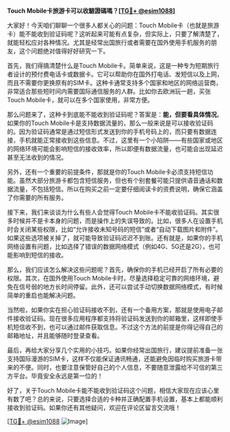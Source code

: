 **Touch Mobile卡旅游卡可以收驗證碼嗎？[[TG💪+ @esim1088](https://t.me/s/esim1088)]**

大家好！今天咱们聊聊一个很多人都关心的问题：Touch Mobile卡（也就是旅游卡）能不能收到验证码呢？这听起来可能有点复杂，但实际上，只要了解清楚了，就能轻松应对各种情况。尤其是经常出国旅行或者需要在国外使用手机服务的朋友，这个问题绝对值得好好研究一下。

首先，我们得搞清楚什么是Touch Mobile卡。简单来说，这是一种专为短期旅行者设计的预付费电话卡或数据卡。它可以帮助你在国外打电话、发短信以及上网，而且不需要你更换原有的SIM卡。这种卡通常支持多个国家和地区的网络运营商，非常适合那些短时间内需要国际通信服务的人群。比如你去欧洲玩一趟，买张Touch Mobile卡，就可以在多个国家使用，非常方便。

那么问题来了，这种卡到底能不能收到验证码呢？答案是：**能，但要看具体情况**。如果你的Touch Mobile卡是支持数据流量的，那么一般来说是可以接收验证码的。因为验证码通常是通过短信形式发送到你的手机号码上的，而只要有数据连接，手机就能正常接收到这些信息。不过，这里有一个小陷阱——有些国家或地区的网络环境可能会影响短信的接收效率，所以即便有数据流量，也可能会出现延迟甚至无法收到的情况。

另外，还有一个重要的前提条件，那就是你的Touch Mobile卡必须支持短信功能。虽然大部分旅游卡都包含短信服务，但也有个别套餐可能只提供语音通话和数据流量，不包括短信。所以在购买之前一定要仔细阅读卡的资费说明，确保它涵盖了你需要的所有服务。

接下来，我们来谈谈为什么有些人会觉得Touch Mobile卡不能收验证码。其实很多时候并不是卡本身的问题，而是操作上的失误导致的。比如，很多人在设置手机时会关闭某些权限，比如“允许接收未知号码的短信”或者“自动下载图片和附件”。如果这些选项被关掉了，就可能导致验证码迟迟不到账。还有就是，如果你的手机网络设置有问题，比如选择了错误的数据网络模式（例如4G、5G还是2G），也可能影响到短信的接收。

那么，我们应该怎么解决这些问题呢？首先，确保你的手机已经开启了所有必要的权限。其次，在国外使用Touch Mobile卡时，尽量选择稳定可靠的网络环境，避免在信号弱的地方长时间停留。此外，还可以尝试手动切换数据网络模式，有时候简单的重启也能解决问题。

当然啦，如果你实在担心验证码接收不到，还有一个备用方案，那就是使用电子邮件接收验证码。现在很多应用程序都支持将验证码发送到你的邮箱里，这样即使手机短信收不到，也可以通过邮件获取信息。不过这个方法的前提是你得记得自己的邮箱地址，并且能够随时登录查看。

最后，再给大家分享几个实用的小技巧。如果你经常出国旅行，建议提前准备一张支持国际漫游的SIM卡，这样不仅能保证通讯畅通，还能避免因临时购买旅游卡带来的不便。同时，也要注意保管好自己的个人信息，不要随意泄露给不可信的第三方平台。毕竟安全永远是第一位的！

好了，关于Touch Mobile卡能不能收到验证码这个问题，相信大家现在应该心里有数了吧？总的来说，只要选择合适的卡种并正确配置手机设置，基本上都能顺利接收到验证码。如果你还有其他疑问，欢迎在评论区留言交流哦！

[[TG💪+ @esim1088](https://t.me/s/esim1088) ![Image](https://i.postimg.cc/4NQfJmqS/Snipaste-2025-05-13-00-14-12.png)]